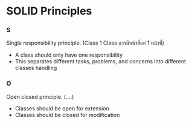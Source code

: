 # SOLID Principles
### S
Single responsibility principle. (Class 1 Class ควรมีหน้าที่แค่ 1 หน้าที่)
- A class should only have one responsibility
- This separates different tasks, problems, and concerns into different classes handling

### O
Open closed principle. (....)
- Classes should be open for extension
- Classes should be closed for modification
